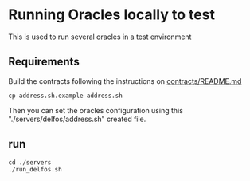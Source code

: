 # Running Oracles locally to test

This is used to run several oracles in a test environment

## Requirements

Build the contracts following the instructions on [contracts/README.md](../../contracts/README.md)

```
cp address.sh.example address.sh
```

Then you can set the oracles configuration using this "./servers/delfos/address.sh" created file.

## run

```
cd ./servers
./run_delfos.sh
```
